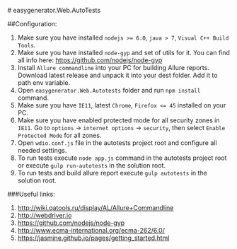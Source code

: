 ﻿﻿# easygenerator.Web.AutoTests

##Configuration:
1. Make sure you have installed `nodejs >= 6.0`, `java > 7`,  `Visual C++ Build Tools`.
2. Make sure you have installed `node-gyp` and set of utils for it. You can find all info here: https://github.com/nodejs/node-gyp
3. Install `Allure commandline` into your PC for building Allure reports. Download latest release and unpack it into your dest folder. Add it to path env variable.
4. Open `easygenerator.Web.Autotests` folder and run `npm install` command.
5. Make sure you have `IE11`, latest `Chrome`, `Firefox <= 45` installed on your PC.
6. Make sure you have enabled protected mode for all security zones in `IE11`. Go to `options` -> `internet options` -> `security`, then select `Enable Protected Mode` for all zones.
7. Open `wdio.conf.js` file in the autotests project root and configure all needed settings.
8. To run tests execute `node app.js` command in the autotests project root or execute `gulp run-autotests` in the solution root.
9. To run tests and build allure report execute `gulp autotests` in the solution root.

###Useful links:
1. http://wiki.qatools.ru/display/AL/Allure+Commandline
2. http://webdriver.io
3. https://github.com/nodejs/node-gyp
4. http://www.ecma-international.org/ecma-262/6.0/
5. https://jasmine.github.io/pages/getting_started.html
